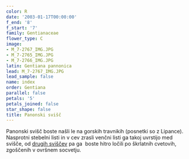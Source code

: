 ```yaml
---
color: R
date: '2003-01-17T00:00:00'
f_end: '8'
f_start: '7'
family: Gentianaceae
flower_type: C
image:
- M_7-2767_IMG.JPG
- M_7-2765_IMG.JPG
- M_7-2766_IMG.JPG
latin: Gentiana pannonica
lead: M_7-2767_IMG.JPG
lead_sample: false
name: index
order: Gentiana
parallel: false
petals: '5'
petals_joined: false
star_shape: false
title: Panonski svišč
---
```

Panonski svišč boste našli le na gorskih travnikih (posnetki so z Lipance). Nasprotni stebelni listi in v cev zrasli venčni listi ga takoj uvrstijo med svišče, od [drugih sviščev](../l_gentiana.htm) pa ga  boste hitro ločili po škrlatnih cvetovih, zgoščenih v ovršnem socvetju.
